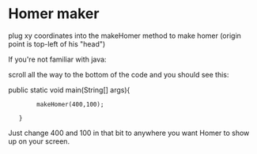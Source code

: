 # Homer maker

plug xy coordinates into the makeHomer method to make homer (origin point is top-left of his "head")

If you're not familiar with java:

scroll all the way to the bottom of the code and you should see this: 

 public static void main(String[] args){
 
            makeHomer(400,100);
            
       }
        
Just change 400 and 100 in that bit to anywhere you want Homer to show up on your screen.
